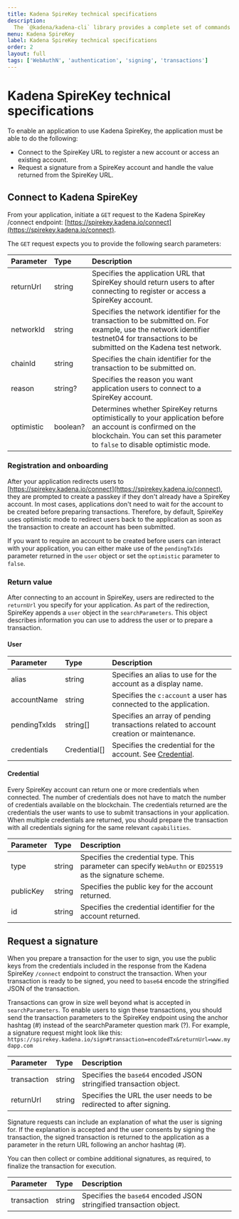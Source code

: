 ```yaml
---
title: Kadena SpireKey technical specifications
description:
  The `@kadena/kadena-cli` library provides a complete set of commands for creating applications and interacting with the Kadena network interactively or by using scripts from the command-line.
menu: Kadena SpireKey
label: Kadena SpireKey technical specifications
order: 2
layout: full
tags: ['WebAuthN', 'authentication', 'signing', 'transactions']
---
```


# Kadena SpireKey technical specifications

To enable an application to use Kadena SpireKey, the application must be able to do the following:

- Connect to the SpireKey URL to register a new account or access an existing account.
- Request a signature from a SpireKey account and handle the value returned from the SpireKey URL.

## Connect to Kadena SpireKey

From your application, initiate a `GET` request to the Kadena SpireKey /connect endpoint:
[https://spirekey.kadena.io/connect](https://spirekey.kadena.io/connect). 

The `GET` request expects you to provide the following search parameters:

| Parameter | Type | Description |
| :--------- | :------- | :---------------------------------------------------------------------- |
| returnUrl  | string   | Specifies the application URL that SpireKey should return users to after connecting to register or access a SpireKey account. |
| networkId  | string   | Specifies the network identifier for the transaction to be submitted on. For example, use the network identifier testnet04 for transactions to be submitted on the Kadena test network. |
| chainId    | string   | Specifies the chain identifier for the transaction to be submitted on. |
| reason     | string?  | Specifies the reason you want application users to connect to a SpireKey account. |
| optimistic | boolean? | Determines whether SpireKey returns optimistically to your application before an account is confirmed on the blockchain. You can set this parameter to `false` to disable optimistic mode. |

### Registration and onboarding

After your application redirects users to
[https://spirekey.kadena.io/connect](https://spirekey.kadena.io/connect), they are
prompted to create a passkey if they don't already have a SpireKey account. In most
cases, applications don't need to wait for the account to be created before preparing
transactions. Therefore, by default, SpireKey uses optimistic mode to redirect users back to the application as soon as the transaction to create an account has been submitted.

If you want to require an account to be created before users can interact with your application, you can either make use of the `pendingTxIds` parameter returned in the `user` object or set the `optimistic` parameter to `false`.

### Return value

After connecting to an account in SpireKey, users are redirected to the `returnUrl` you specify for your application. 
As part of the redirection, SpireKey appends a `user` object in the `searchParameters`. This object describes information you can use to address the user or to prepare a transaction.

#### User

| Parameter | Type | Description                                                              |
| :----------- | :----------- | :----------------------------------------------------------------------- |
| alias        | string       | Specifies an alias to use for the account as a display name. |
| accountName  | string       | Specifies the `c:account` a user has connected to the application. |
| pendingTxIds | string[]     | Specifies an array of pending transactions related to account creation or maintenance. |
| credentials  | Credential[] | Specifies the credential for the account. See [Credential](#credential). |

#### Credential

Every SpireKey account can return one or more credentials when connected. The
number of credentials does not have to match the number of credentials available on
the blockchain. The credentials returned are the credentials the user wants to
use to submit transactions in your application. When multiple credentials are returned, you
should prepare the transaction with all credentials signing for the same relevant `capabilities`.

| Parameter | Type   | Description  |
| :-------- | :----- | :---------------------------------------- |
| type      | string | Specifies the credential type. This parameter can specify `WebAuthn` or `ED25519` as the signature scheme. |
| publicKey | string | Specifies the public key for the account returned.  |
| id        | string | Specifies the credential identifier for the account returned. |

## Request a signature

When you prepare a transaction for the user to sign, you use the public keys from the credentials included in the response from the Kadena SpireKey `/connect` endpoint to construct the transaction. 
When your transaction is ready to be signed, you need to `base64` encode the stringified JSON of the transaction.

Transactions can grow in size well beyond what is accepted in
`searchParameters`. To enable users to sign these transactions, you should send
the transaction parameters to the SpireKey endpoint using the anchor hashtag (#) instead of the searchParameter question mark (?). For example, a signature request might look like this:
`https://spirekey.kadena.io/sign#transaction=encodedTx&returnUrl=www.mydapp.com`

| Parameter   | Type   | Description                                              |
| :---------- | :----- | :------------------------------------------------------- |
| transaction | string | Specifies the `base64` encoded JSON stringified transaction object.    |
| returnUrl   | string |  Specifies the URL the user needs to be redirected to after signing. |

Signature requests can include an explanation of what the user is signing for. 
If the explanation is accepted and the user consents by signing the transaction, the signed transaction is returned to the application as a parameter in the return URL following an anchor hashtag (#).

You can then collect or combine additional signatures, as required, to finalize the transaction for execution. 

| Parameter   | Type   | Description                                          |
| :---------- | :----- | :--------------------------------------------------- |
| transaction | string | Specifies the `base64` encoded JSON stringified transaction object. |